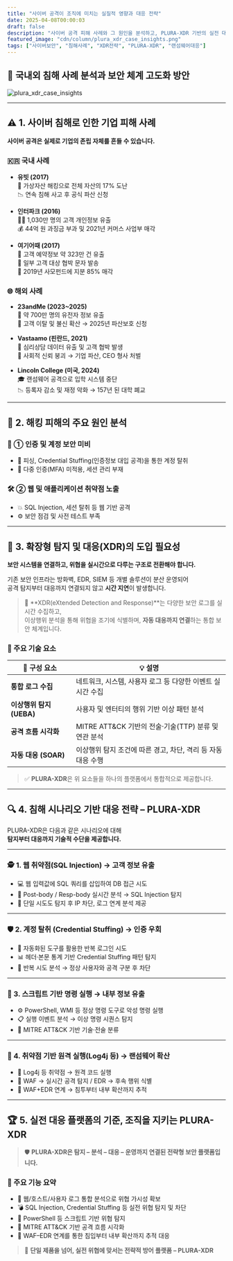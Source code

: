 ```yaml
---
title: "사이버 공격이 조직에 미치는 실질적 영향과 대응 전략"
date: 2025-04-08T00:00:03
draft: false
description: "사이버 공격 피해 사례와 그 원인을 분석하고, PLURA-XDR 기반의 실전 대응 전략과 기술적 대안을 제시합니다."
featured_image: "cdn/column/plura_xdr_case_insights.png"
tags: ["사이버보안", "침해사례", "XDR전략", "PLURA-XDR", "랜섬웨어대응"]
---
```



## 🔐 국내외 침해 사례 분석과 보안 체계 고도화 방안 

<!--more-->
![plura_xdr_case_insights](https://blog.plura.io/cdn/column/plura_xdr_case_insights.png)

---

## ⚠️ 1. 사이버 침해로 인한 기업 피해 사례

**사이버 공격은 실제로 기업의 존립 자체를 흔들 수 있습니다.**

### 🇰🇷 국내 사례

- **유빗 (2017)**  
  💸 가상자산 해킹으로 전체 자산의 17% 도난  
  📉 연속 침해 사고 후 공식 파산 신청

- **인터파크 (2016)**  
  🧑‍💻 1,030만 명의 고객 개인정보 유출  
  💰 44억 원 과징금 부과 및 2021년 커머스 사업부 매각

- **여기어때 (2017)**  
  🏨 고객 예약정보 약 323만 건 유출  
  📲 일부 고객 대상 협박 문자 발송  
  💼 2019년 사모펀드에 지분 85% 매각

### 🌐 해외 사례

- **23andMe (2023~2025)**  
  🧬 약 700만 명의 유전자 정보 유출  
  🚪 고객 이탈 및 불신 확산 → 2025년 파산보호 신청

- **Vastaamo (핀란드, 2021)**  
  🧠 심리상담 데이터 유출 및 고객 협박 발생  
  🧨 사회적 신뢰 붕괴 → 기업 파산, CEO 형사 처벌

- **Lincoln College (미국, 2024)**  
  🎓 랜섬웨어 공격으로 입학 시스템 중단  
  📉 등록자 감소 및 재정 악화 → 157년 된 대학 폐교

---

## 🧩 2. 해킹 피해의 주요 원인 분석

### 🔐 ① 인증 및 계정 보안 미비

- 🎣 피싱, Credential Stuffing(인증정보 대입 공격)을 통한 계정 탈취  
- 🚫 다중 인증(MFA) 미적용, 세션 관리 부재

### 🛠 ② 웹 및 애플리케이션 취약점 노출

- 💥 SQL Injection, 세션 탈취 등 웹 기반 공격  
- ⚙️ 보안 점검 및 사전 테스트 부족

---

## 🧠 3. 확장형 탐지 및 대응(XDR)의 도입 필요성

**보안 시스템을 연결하고, 위협을 실시간으로 다루는 구조로 전환해야 합니다.**

기존 보안 인프라는 방화벽, EDR, SIEM 등 개별 솔루션이 분산 운영되어  
공격 탐지부터 대응까지 연결되지 않고 **시간 지연**이 발생합니다.

> 🔄 **XDR(eXtended Detection and Response)**는 다양한 보안 로그를 실시간 수집하고,  
> 이상행위 분석을 통해 위협을 조기에 식별하며, **자동 대응까지 연결**하는 통합 보안 체계입니다.

### 🧱 주요 기술 요소

| 🧩 구성 요소 | 💡 설명 |
|-------------|--------|
| **통합 로그 수집** | 네트워크, 시스템, 사용자 로그 등 다양한 이벤트 실시간 수집 |
| **이상행위 탐지 (UEBA)** | 사용자 및 엔터티의 행위 기반 이상 패턴 분석 |
| **공격 흐름 시각화** | MITRE ATT&CK 기반의 전술·기술(TTP) 분류 및 연관 분석 |
| **자동 대응 (SOAR)** | 이상행위 탐지 조건에 따른 경고, 차단, 격리 등 자동 대응 수행 |

> ✅ **PLURA-XDR**은 위 요소들을 하나의 플랫폼에서 통합적으로 제공합니다.

---

## 🔍 4. 침해 시나리오 기반 대응 전략 – PLURA-XDR

PLURA-XDR은 다음과 같은 시나리오에 대해  
**탐지부터 대응까지 기술적 수단을 제공합니다.**

---

### 🕵️ 1. 웹 취약점(SQL Injection) → 고객 정보 유출

- 💻 웹 입력값에 SQL 쿼리를 삽입하여 DB 접근 시도  
- 🔎 Post-body / Resp-body 실시간 분석 → SQL Injection 탐지  
- 🚫 단일 시도도 탐지 후 IP 차단, 로그 연계 분석 제공

---

### 🛡️ 2. 계정 탈취 (Credential Stuffing) → 인증 우회

- 🧠 자동화된 도구를 활용한 반복 로그인 시도  
- 📊 헤더·본문 통계 기반 Credential Stuffing 패턴 탐지  
- 🚷 반복 시도 분석 → 정상 사용자와 공격 구분 후 차단

---

### 🧾 3. 스크립트 기반 명령 실행 → 내부 정보 유출

- ⚙️ PowerShell, WMI 등 정상 명령 도구로 악성 명령 실행  
- 📋 실행 이벤트 분석 → 이상 명령 시퀀스 탐지  
- 🧭 MITRE ATT&CK 기반 기술·전술 분류

---

### 🧨 4. 취약점 기반 원격 실행(Log4j 등) → 랜섬웨어 확산

- 🔐 Log4j 등 취약점 → 원격 코드 실행  
- 🔎 WAF → 실시간 공격 탐지 / EDR → 후속 행위 식별  
- 🔗 WAF+EDR 연계 → 침투부터 내부 확산까지 추적

---

## 🏆 5. 실전 대응 플랫폼의 기준, 조직을 지키는 PLURA-XDR

> 🛡️ **PLURA-XDR은 탐지 – 분석 – 대응 – 운영까지 연결된 전략형 보안 플랫폼입니다.**

### 🚀 주요 기능 요약

- 🔎 웹/호스트/사용자 로그 통합 분석으로 위협 가시성 확보  
- 💣 SQL Injection, Credential Stuffing 등 실전 위협 탐지 및 차단  
- 🧪 PowerShell 등 스크립트 기반 위협 탐지  
- 📌 MITRE ATT&CK 기반 공격 흐름 시각화  
- 🔗 WAF–EDR 연계를 통한 침입부터 내부 확산까지 추적 대응

> 📢 **단일 제품을 넘어, 실전 위협에 맞서는 전략적 방어 플랫폼 – PLURA-XDR**
